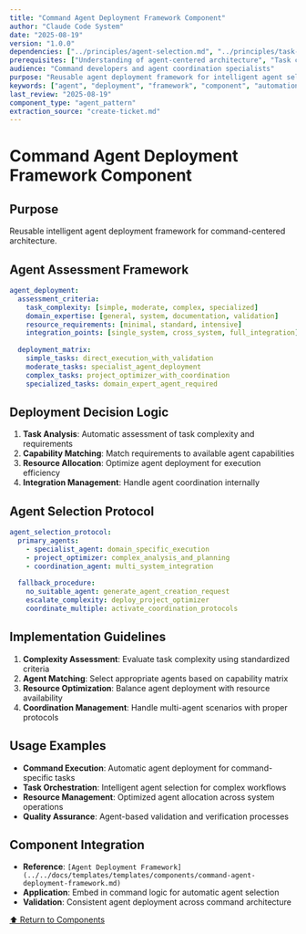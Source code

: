 ```yaml
---
title: "Command Agent Deployment Framework Component"
author: "Claude Code System"
date: "2025-08-19"
version: "1.0.0"
dependencies: ["../principles/agent-selection.md", "../principles/task-orchestration.md"]
prerequisites: ["Understanding of agent-centered architecture", "Task complexity assessment"]
audience: "Command developers and agent coordination specialists"
purpose: "Reusable agent deployment framework for intelligent agent selection and coordination"
keywords: ["agent", "deployment", "framework", "component", "automation", "selection"]
last_review: "2025-08-19"
component_type: "agent_pattern"
extraction_source: "create-ticket.md"
---
```


# Command Agent Deployment Framework Component

## Purpose
Reusable intelligent agent deployment framework for command-centered architecture.

## Agent Assessment Framework
```yaml
agent_deployment:
  assessment_criteria:
    task_complexity: [simple, moderate, complex, specialized]
    domain_expertise: [general, system, documentation, validation]
    resource_requirements: [minimal, standard, intensive]
    integration_points: [single_system, cross_system, full_integration]
  
  deployment_matrix:
    simple_tasks: direct_execution_with_validation
    moderate_tasks: specialist_agent_deployment
    complex_tasks: project_optimizer_with_coordination
    specialized_tasks: domain_expert_agent_required
```

## Deployment Decision Logic
1. **Task Analysis**: Automatic assessment of task complexity and requirements
2. **Capability Matching**: Match requirements to available agent capabilities
3. **Resource Allocation**: Optimize agent deployment for execution efficiency
4. **Integration Management**: Handle agent coordination internally

## Agent Selection Protocol
```yaml
agent_selection_protocol:
  primary_agents:
    - specialist_agent: domain_specific_execution
    - project_optimizer: complex_analysis_and_planning
    - coordination_agent: multi_system_integration
    
  fallback_procedure:
    no_suitable_agent: generate_agent_creation_request
    escalate_complexity: deploy_project_optimizer
    coordinate_multiple: activate_coordination_protocols
```

## Implementation Guidelines
1. **Complexity Assessment**: Evaluate task complexity using standardized criteria
2. **Agent Matching**: Select appropriate agents based on capability matrix
3. **Resource Optimization**: Balance agent deployment with resource availability
4. **Coordination Management**: Handle multi-agent scenarios with proper protocols

## Usage Examples
- **Command Execution**: Automatic agent deployment for command-specific tasks
- **Task Orchestration**: Intelligent agent selection for complex workflows
- **Resource Management**: Optimized agent allocation across system operations
- **Quality Assurance**: Agent-based validation and verification processes

## Component Integration
- **Reference**: `[Agent Deployment Framework](../../docs/templates/templates/components/command-agent-deployment-framework.md)`
- **Application**: Embed in command logic for automatic agent selection
- **Validation**: Consistent agent deployment across command architecture

[⬆ Return to Components](README.md)